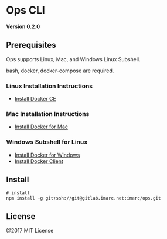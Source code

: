 # Ops CLI

**Version 0.2.0**

## Prerequisites

Ops supports Linux, Mac, and Windows Linux Subshell.

bash, docker, docker-compose are required.

### Linux Installation Instructions

- [Install Docker CE](https://docs.docker.com/engine/installation/linux/)

### Mac Installation Instructions

- [Install Docker for Mac](https://docs.docker.com/docker-for-mac/install/)

### Windows Subshell for Linux

- [Install Docker for Windows](https://docs.docker.com/docker-for-windows/install/)
- [Install Docker Client](https://medium.com/@sebagomez/installing-the-docker-client-on-ubuntus-windows-subsystem-for-linux-612b392a44c4)

## Install

    # install
    npm install -g git+ssh://git@gitlab.imarc.net:imarc/ops.git

## License

@2017 MIT License
